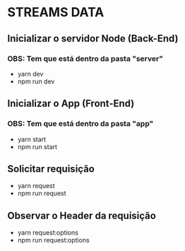 # STREAMS DATA

## Inicializar o servidor Node (Back-End)
### OBS: Tem que está dentro da pasta "server"
- yarn dev
- npm run dev

## Inicializar o App (Front-End)
### OBS: Tem que está dentro da pasta "app"
- yarn start
- npm run start

## Solicitar requisição
- yarn request
- npm run request

## Observar o Header da requisição
- yarn request:options
- npm run request:options